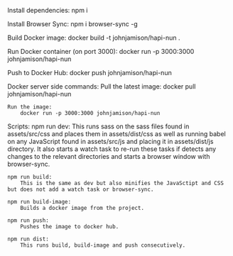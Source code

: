 Install dependencies:
    npm i

Install Browser Sync:
    npm i browser-sync -g

Build Docker image:
    docker build -t johnjamison/hapi-nun .

Run Docker container (on port 3000):
    docker run -p 3000:3000 johnjamison/hapi-nun

Push to Docker Hub:
    docker push johnjamison/hapi-nun

Docker server side commands:
    Pull the latest image:
        docker pull johnjamison/hapi-nun

    Run the image:
        docker run -p 3000:3000 johnjamison/hapi-nun


Scripts:
    npm run dev:
        This runs sass on the sass files found in assets/src/css and places them in assets/dist/css as well as running babel on any JavaScript found in assets/src/js and placing it in assets/dist/js directory. It also starts a watch task to re-run these tasks if detects any changes to the relevant directories and starts a browser window with browser-sync.

    npm run build:
        This is the same as dev but also minifies the JavaSctipt and CSS but does not add a watch task or browser-sync.

    npm run build-image:
        Builds a docker image from the project.

    npm run push:
        Pushes the image to docker hub.

    npm run dist:
        This runs build, build-image and push consecutively.


    